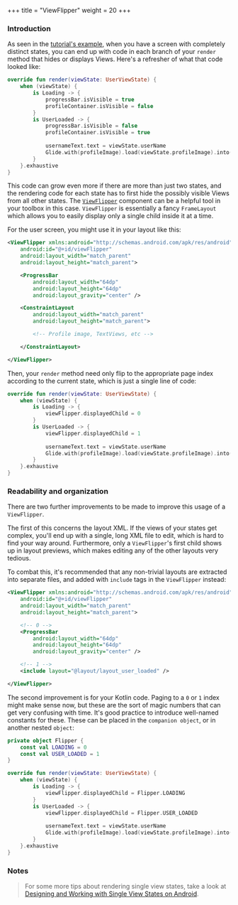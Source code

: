 +++
title = "ViewFlipper"
weight = 20
+++

### Introduction

As seen in the [tutorial's example](/getting-started/tutorial/state-handling/), when you have a screen with completely distinct states, you can end up with code in each branch of your `render` method that hides or displays Views. Here's a refresher of what that code looked like:

```kotlin
override fun render(viewState: UserViewState) {
    when (viewState) {
        is Loading -> {
            progressBar.isVisible = true
            profileContainer.isVisible = false
        }
        is UserLoaded -> {
            progressBar.isVisible = false
            profileContainer.isVisible = true
            
            usernameText.text = viewState.userName
            Glide.with(profileImage).load(viewState.profileImage).into(profileImage)
        }
    }.exhaustive          
}
```  

This code can grow even more if there are more than just two states, and the rendering code for each state has to first hide the possibly visible Views from all other states. The [`ViewFlipper`](https://developer.android.com/reference/android/widget/ViewFlipper) component can be a helpful tool in your toolbox in this case. `ViewFlipper` is essentially a fancy `FrameLayout` which allows you to easily display only a single child inside it at a time.

For the user screen, you might use it in your layout like this:

```xml
<ViewFlipper xmlns:android="http://schemas.android.com/apk/res/android"
    android:id="@+id/viewFlipper"
    android:layout_width="match_parent"
    android:layout_height="match_parent">

    <ProgressBar
        android:layout_width="64dp"
        android:layout_height="64dp"
        android:layout_gravity="center" />

    <ConstraintLayout
        android:layout_width="match_parent"
        android:layout_height="match_parent">

        <!-- Profile image, TextViews, etc -->

    </ConstraintLayout>

</ViewFlipper>
```

Then, your `render` method need only flip to the appropriate page index according to the current state, which is just a single line of code:

```kotlin
override fun render(viewState: UserViewState) {
    when (viewState) {
        is Loading -> {
            viewFlipper.displayedChild = 0
        }
        is UserLoaded -> {
            viewFlipper.displayedChild = 1
            
            usernameText.text = viewState.userName
            Glide.with(profileImage).load(viewState.profileImage).into(profileImage)
        }
    }.exhaustive          
}
```  

### Readability and organization

There are two further improvements to be made to improve this usage of a `ViewFlipper`.

The first of this concerns the layout XML. If the views of your states get complex, you'll end up with a single, long XML file to edit, which is hard to find your way around. Furthermore, only a `ViewFlipper`'s first child shows up in layout previews, which makes editing any of the other layouts very tedious.

To combat this, it's recommended that any non-trivial layouts are extracted into separate files, and added with `include` tags in the `ViewFlipper` instead:

```xml
<ViewFlipper xmlns:android="http://schemas.android.com/apk/res/android"
    android:id="@+id/viewFlipper"
    android:layout_width="match_parent"
    android:layout_height="match_parent">

    <!-- 0 -->
    <ProgressBar
        android:layout_width="64dp"
        android:layout_height="64dp"
        android:layout_gravity="center" />

    <!-- 1 -->
    <include layout="@layout/layout_user_loaded" />

</ViewFlipper>
```

The second improvement is for your Kotlin code. Paging to a `0` or `1` index might make sense now, but these are the sort of magic numbers that can get very confusing with time. It's good practice to introduce well-named constants for these. These can be placed in the `companion object`, or in another nested `object`:

```kotlin
private object Flipper {
    const val LOADING = 0
    const val USER_LOADED = 1
}

override fun render(viewState: UserViewState) {
    when (viewState) {
        is Loading -> {
            viewFlipper.displayedChild = Flipper.LOADING
        }
        is UserLoaded -> {
            viewFlipper.displayedChild = Flipper.USER_LOADED
            
            usernameText.text = viewState.userName
            Glide.with(profileImage).load(viewState.profileImage).into(profileImage)
        }
    }.exhaustive          
}
```

### Notes

>For some more tips about rendering single view states, take a look at [Designing and Working with Single View States on Android](https://zsmb.co/designing-and-working-with-single-view-states-on-android/). 
